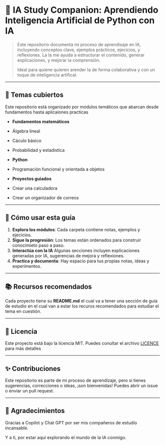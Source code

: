 # 🧠 IA Study Companion: Aprendiendo Inteligencia Artificial de Python con IA

> Este repositorio documenta mi proceso de aprendisaje en IA, incluyendo conceptos clave, ejemplos prácticos, ejecicios, y reflexiones.
> La Ia me ayuda a estructurar el contenido, generar explicaciones, y mejorar la comprensión.
>
> Ideal para quiene quieren arender Ia de forma colaborativa y con un toque de inteligencia artifical.

---

## 📌 Temas cubiertos

Este repositorio está organizado por módulos temáticos que abarcan desde fundamentos hasta aplicaiones practicas

- **Fundamentos matemáticos**
- Álgebra lineal
- Cáculo básico
- Probabilidad y estadistica

- **Python**
- Programación funcional y orientada a objetos

- **Proyectos guiados**
- Crear una calculadora
- Crear un organizador de correos

---

## 🧭 Cómo usar esta guía

1. **Explora los módulos**: Cada carpeta contiene notas, ejemplos y ejecicios.
2. **Sigue la progresión**: Los temas están ordenados para construir conocimieto paso a paso.
3. **Interactúa con la IA** Algunas secciones incluyen explicaciones generadas por IA, sugerencias de mejora y reflexiones.
4. **Practica y documenta**: Hay espacio para tus propias notas, ideas y experimentos.

---

## 📚 Recursos recomendados

Cada proyecto tiene su **README.md** el cual va a tener una sección de guía de estudio en el cual van a estar los recuros recomendados para estudiar el tema en cuestión.

---

## 📄 Licencia

Este proyecto está bajo la licencia MIT. Puedes conultar el archivo [LICENCE](/LICENSE/license) para más detalles

---

## ✨ Contribuciones

Este repositorio es parte de mi proceso de aprendizaje, pero si tienes sugerencias, correcciones o ideas, ¡son bienvenidas! Puedes abrir un issue o enviar un pull request.

---

## 🤝 Agradecimientos

Gracias a Copilot y Chat GPT por ser mis compañeros de estudio incansable.

Y a ti, por estar aquí explorando el mundo de la IA conmigo.
